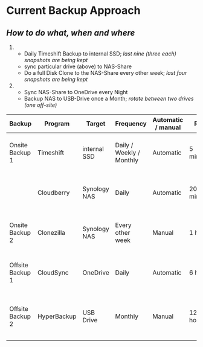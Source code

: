 # Current Backup Approach
## *How to do what, when and where*

1. * Daily Timeshift Backup to internal SSD; *last nine (three each) snapshots are being kept*
   * sync particular drive (above) to NAS-Share
   * Do a full Disk Clone to the NAS-Share every other week; *last four snapshots are being kept*
2. * Sync NAS-Share to OneDrive every Night
   * Backup NAS to USB-Drive once a Month; *rotate between two drives (one off-site)*

| Backup           | Program     | Target       | Frequency                | Automatic / manual | RTO       | RPO            | Procedure                               |
|------------------|-------------|--------------|--------------------------|--------------------|-----------|----------------|-----------------------------------------|
| Onsite Backup 1  | Timeshift   | internal SSD | Daily / Weekly / Monthly | Automatic          | 5 minutes  | Up to 1 day   | None. Runs when computer does.          |
|                  | Cloudberry  | Synology NAS | Daily                    | Automatic          | 20 minutes | Up to 1 day   | None. Runs when computer does.          |
| Onsite Backup 2  | Clonezilla  | Synology NAS | Every other week         | Manual             | 1 hour     | Up to 2 weeks | Write Clonezilla disk image to NAS      |
| Offsite Backup 1 | CloudSync   | OneDrive     | Daily                    | Automatic          | 6 hours    | Up to 2 weeks | None. Runs when server does.            |
| Offsite Backup 2 | HyperBackup | USB Drive    | Monthly                  | Manual             | 12 hours   | Up to 1 month | Backup whole NAS-Array to external HDD. |


